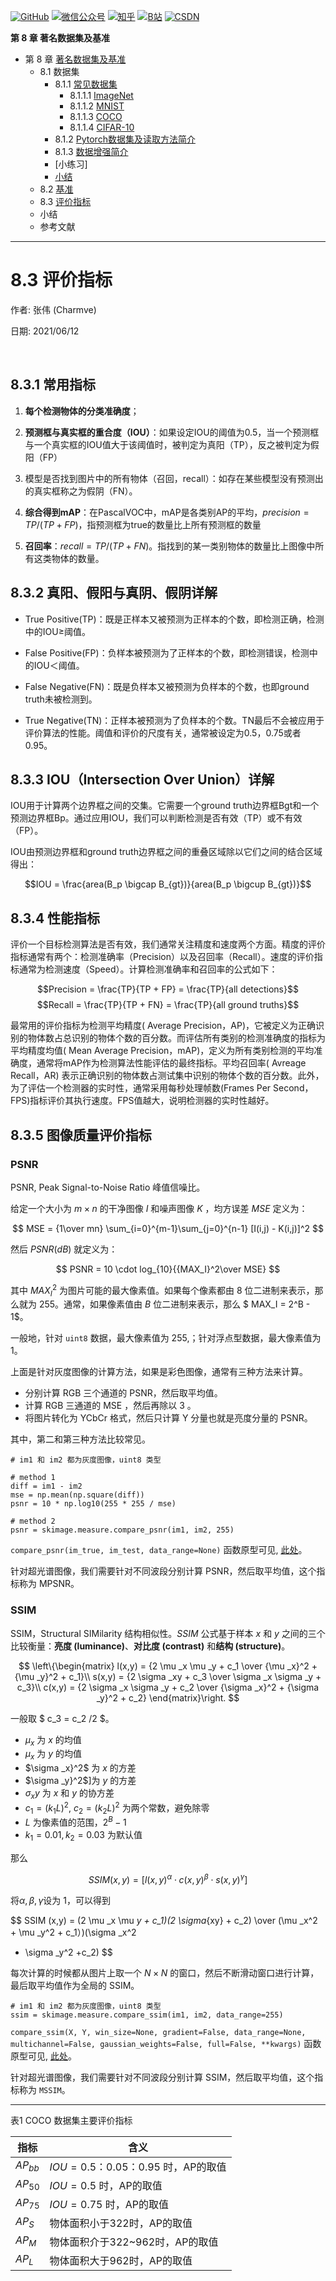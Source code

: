 <p align="left">
  <a href="https://github.com/Charmve"><img src="https://img.shields.io/badge/GitHub-@Charmve-000000.svg?logo=GitHub" alt="GitHub" target="_blank"></a>
  <a href="https://imgconvert.csdnimg.cn/aHR0cHM6Ly9tbWJpei5xcGljLmNuL21tYml6X3BuZy9aTmRoV05pYjNJUkIzZk5ldWVGZEQ4YnZ4cXlzbXRtRktUTGdFSXZOMUdnTHhDNXV0Y1VBZVJ0T0lJa0hTZTVnVGowamVtZUVOQTJJMHhiU0xjQ3VrVVEvNjQw?x-oss-process=image/format,png" target="_blank" ><img src="https://img.shields.io/badge/公众号-@迈微AI研习社-000000.svg?style=flat-square&amp;logo=WeChat" alt="微信公众号"/></a>
  <a href="https://www.zhihu.com/people/MaiweiE-com" target="_blank" ><img src="https://img.shields.io/badge/%E7%9F%A5%E4%B9%8E-@Charmve-000000.svg?style=flat-square&amp;logo=Zhihu" alt="知乎"/></a>
  <a href="https://space.bilibili.com/62079686" target="_blank"><img src="https://img.shields.io/badge/B站-@Charmve-000000.svg?style=flat-square&amp;logo=Bilibili" alt="B站"/></a>
  <a href="https://blog.csdn.net/Charmve" target="_blank"><img src="https://img.shields.io/badge/CSDN-@Charmve-000000.svg?style=flat-square&amp;logo=CSDN" alt="CSDN"/></a>
</p>

**第 8 章 著名数据集及基准**

- 第 8 章 [著名数据集及基准](https://charmve.github.io/computer-vision-in-action/#/chapter8/chapter8)
    - 8.1 数据集
        - 8.1.1 [常见数据集](#811-常见数据集)
          - 8.1.1.1 [ImageNet](https://image-net.org/)
          - 8.1.1.2 [MNIST](http://yann.lecun.com/exdb/mnist/)
          - 8.1.1.3 [COCO](https://cocodataset.org/)
          - 8.1.1.4 [CIFAR-10](http://www.cs.toronto.edu/~kriz/cifar.html)
        - 8.1.2 [Pytorch数据集及读取方法简介](#812-pytorch数据集及读取方法简介)
        - 8.1.3 [数据增强简介](#813-数据增强简介)
        - [小练习]
        - [小结](#小结)
    - 8.2 [基准](chapter8.2_基准BenchMark.md)
    - 8.3 [评价指标](/chapter8.3_评价指标.md)
    - 小结
    - 参考文献

--- 

# 8.3 评价指标

作者: 张伟 (Charmve)

日期: 2021/06/12

<br>

## 8.3.1 常用指标

1. **每个检测物体的分类准确度**；

2. **预测框与真实框的重合度（IOU）**：如果设定IOU的阈值为0.5，当一个预测框与一个真实框的IOU值大于该阈值时，被判定为真阳（TP），反之被判定为假阳（FP）

3. 模型是否找到图片中的所有物体（召回，recall）：如存在某些模型没有预测出的真实框称之为假阴（FN）。

4. **综合得到mAP**：在PascalVOC中，mAP是各类别AP的平均，$precision = TP / (TP + FP)$，指预测框为true的数量比上所有预测框的数量

5. **召回率**：$recall = TP / (TP + FN)$。指找到的某一类别物体的数量比上图像中所有这类物体的数量。

## 8.3.2 真阳、假阳与真阴、假阴详解

- True Positive(TP)：既是正样本又被预测为正样本的个数，即检测正确，检测中的IOU≥阈值。

- False Positive(FP)：负样本被预测为了正样本的个数，即检测错误，检测中的IOU＜阈值。

- False Negative(FN)：既是负样本又被预测为负样本的个数，也即ground truth未被检测到。

- True Negative(TN)：正样本被预测为了负样本的个数。TN最后不会被应用于评价算法的性能。阈值和评价的尺度有关，通常被设定为0.5，0.75或者0.95。

## 8.3.3 IOU（Intersection Over Union）详解

IOU用于计算两个边界框之间的交集。它需要一个ground truth边界框Bgt和一个预测边界框Bp。通过应用IOU，我们可以判断检测是否有效（TP）或不有效（FP）。

IOU由预测边界框和ground truth边界框之间的重叠区域除以它们之间的结合区域得出：

$$IOU = \frac{area(B_p \bigcap B_{gt})}{area(B_p \bigcup  B_{gt})}$$

## 8.3.4 性能指标

评价一个目标检测算法是否有效，我们通常关注精度和速度两个方面。精度的评价指标通常有两个：检测准确率（Precision）以及召回率（Recall）。速度的评价指标通常为检测速度（Speed）。计算检测准确率和召回率的公式如下：

$$Precision = \frac{TP}{TP + FP} = \frac{TP}{all detections}$$
$$Recall = \frac{TP}{TP + FN} = \frac{TP}{all ground truths}$$

最常用的评价指标为检测平均精度( Average Precision，AP)，它被定义为正确识别的物体数占总识别的物体个数的百分数。而评估所有类别的检测准确度的指标为平均精度均值( Mean Average Precision，mAP)，定义为所有类别检测的平均准确度，通常将mAP作为检测算法性能评估的最终指标。平均召回率( Avreage Recall，AR) 表示正确识别的物体数占测试集中识别的物体个数的百分数。此外，为了评估一个检测器的实时性，通常采用每秒处理帧数(Frames Per Second，FPS)指标评价其执行速度。FPS值越大，说明检测器的实时性越好。


## 8.3.5 图像质量评价指标
### PSNR

PSNR, Peak Signal-to-Noise Ratio 峰值信噪比。

给定一个大小为 $m×n$ 的干净图像 $I$ 和噪声图像 $K$ ，均方误差 $MSE$ 定义为：

$$
MSE = {1\over mn} \sum_{i=0}^{m-1}\sum_{j=0}^{n-1} [I(i,j) - K(i,j)]^2 
$$

然后 $PSNR(dB)$ 就定义为：

$$
PSNR = 10 \cdot log_{10}{{MAX_I}^2\over MSE} 
$$

其中 ${MAX_I}^2$ 为图片可能的最大像素值。如果每个像素都由 8 位二进制来表示，那么就为 255。通常，如果像素值由 $B$ 位二进制来表示，那么 $ MAX_I = 2^B - 1$。

一般地，针对 ``uint8`` 数据，最大像素值为 255,；针对浮点型数据，最大像素值为 1。

上面是针对灰度图像的计算方法，如果是彩色图像，通常有三种方法来计算。

- 分别计算 RGB 三个通道的 PSNR，然后取平均值。
- 计算 RGB 三通道的 MSE ，然后再除以 3 。
- 将图片转化为 YCbCr 格式，然后只计算 Y 分量也就是亮度分量的 PSNR。

其中，第二和第三种方法比较常见。

```python3
# im1 和 im2 都为灰度图像，uint8 类型

# method 1
diff = im1 - im2
mse = np.mean(np.square(diff))
psnr = 10 * np.log10(255 * 255 / mse)

# method 2
psnr = skimage.measure.compare_psnr(im1, im2, 255)
```

``compare_psnr(im_true, im_test, data_range=None)`` 函数原型可见, [此处](https://scikit-image.org/docs/dev/api/skimage.measure.html#skimage.measure.compare_psnr)。

针对超光谱图像，我们需要针对不同波段分别计算 PSNR，然后取平均值，这个指标称为 MPSNR。

### SSIM

SSIM，Structural SIMilarity 结构相似性。$SSIM$ 公式基于样本 $x$ 和 $y$ 之间的三个比较衡量：**亮度 (luminance)**、**对比度 (contrast)** 和**结构 (structure)**。

$$
\left\{\begin{matrix}
l(x,y) = {2 \mu _x \mu _y + c_1 \over {\mu _x}^2 + {\mu _y}^2 + c_1}\\ 
s(x,y) = {2 \sigma _xy + c_3 \over \sigma _x \sigma _y + c_3}\\ 
c(x,y) = {2 \sigma _x \sigma _y + c_2 \over {\sigma _x}^2 + {\sigma _y}^2 + c_2}
\end{matrix}\right.
$$

一般取 $ c_3 = c_2 /2 $。

- $\mu _x$ 为 $x$ 的均值
- $\mu _x$ 为 $y$ 的均值
- $\sigma _x}^2$ 为 $x$ 的方差
- $\sigma _y}^2$]为 $y$ 的方差
- $\sigma _xy$ 为 $x$ 和 $y$ 的协方差
- $c_1 = (k_{1}L)^2$, $c_2=(k_{2}L)^2$ 为两个常数，避免除零
- $L$ 为像素值的范围，$2^B-1$
- $k_1= 0.01, k_2 = 0.03$ 为默认值

那么

$$
SSIM(x,y) = [l(x,y)^\alpha \cdot c(x,y)^\beta  \cdot s(x,y)^\gamma]
$$

将$\alpha, \beta, \gamma$设为 1，可以得到

$$
SSIM (x,y) = (2 \mu _x \mu _y + c_1)(2 \sigma_{xy} + c_2) \over (\mu _x^2 + \mu _y^2 + c_1）)(\sigma _x^2
 + \sigma _y^2 +c_2)
$$

每次计算的时候都从图片上取一个 $N×N$ 的窗口，然后不断滑动窗口进行计算，最后取平均值作为全局的 SSIM。

```python3
# im1 和 im2 都为灰度图像，uint8 类型
ssim = skimage.measure.compare_ssim(im1, im2, data_range=255)
```

``compare_ssim(X, Y, win_size=None, gradient=False, data_range=None, multichannel=False, gaussian_weights=False, full=False, **kwargs)`` 函数原型可见, [此处](https://scikit-image.org/docs/dev/api/skimage.measure.html#skimage.measure.compare_ssim)。

针对超光谱图像，我们需要针对不同波段分别计算 SSIM，然后取平均值，这个指标称为 ``MSSIM``。

----

表1 COCO 数据集主要评价指标

|指标|含义|
|--|--|
|$AP_{bb}$|$IOU=0.5：0.05：0.95$ 时，AP的取值|
|$AP_{50}$|$IOU=0.5$ 时，AP的取值|
|$AP_{75}$|$IOU=0.75$ 时，AP的取值|
|$AP_{S}$|物体面积小于322时，AP的取值|
|$AP_{M}$|物体面积介于322~962时，AP的取值|
|$AP_{L}$|物体面积大于962时，AP的取值|

